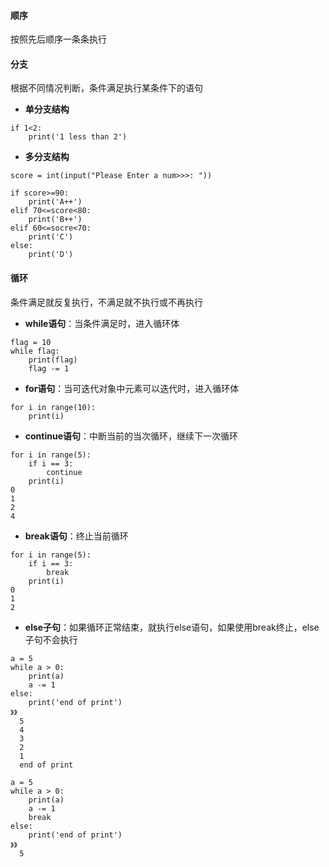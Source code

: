 #### 顺序

按照先后顺序一条条执行

#### 分支

根据不同情况判断，条件满足执行某条件下的语句

- **单分支结构**

```
if 1<2:
    print('1 less than 2')
```

- **多分支结构**

```
score = int(input("Please Enter a num>>>: "))

if score>=90:
    print('A++')
elif 70<=score<80:
    print('B++')
elif 60<=socre<70:
    print('C')
else:
    print('D')
```



#### 循环

条件满足就反复执行，不满足就不执行或不再执行

- **while语句**：当条件满足时，进入循环体

```
flag = 10
while flag:
    print(flag)
    flag -= 1
```

- **for语句**：当可迭代对象中元素可以迭代时，进入循环体

```
for i in range(10):
    print(i)
```

- **continue语句**：中断当前的当次循环，继续下一次循环

```
for i in range(5):
    if i == 3:
        continue
    print(i)
0
1
2
4
```

- **break语句**：终止当前循环

```
for i in range(5):
    if i == 3:
        break
    print(i)
0
1
2
```

- **else子句**：如果循环正常结束，就执行else语句，如果使用break终止，else子句不会执行

```
a = 5
while a > 0:
    print(a)
    a -= 1
else:
    print('end of print')
》》
  5
  4
  3
  2
  1
  end of print
```
```
a = 5
while a > 0:
    print(a)
    a -= 1
    break
else:
    print('end of print')
》》
  5
```
